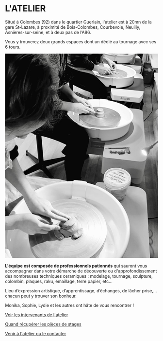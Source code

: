 <!--reste à rajouter des photos-->

# L'ATELIER  
Situé à Colombes (92) dans le quartier Guerlain, l'atelier est à 20mn de la gare St-Lazare, à proximité de Bois-Colombes, Courbevoie, Neuilly, Asnières-sur-seine, et à deux pas de l’A86.  

Vous y trouverez deux grands espaces dont un dédié au tournage avec ses 6 tours.  

<img src="/images/atelier-tournage_fans-de-terre_colombes.jpeg" class="image-stage">

**L'équipe est composée de professionnels pationnés** qui sauront vous accompagner dans votre démarche de découverte ou d'approfondissement des nombreuses techniques ceramiques : modelage, tournage, sculpture, colombin, plaques, raku, émaillage, terre papier, etc...  

Lieu d’expression artistique, d’apprentissage, d’échanges, de lâcher prise,… chacun peut y trouver son bonheur.  


Monika, Sophie, Lydie et les autres ont hâte de vous rencontrer !   



[Voir les intervenants de l'atelier](intervenants_fansdeterre)  

[Quand récupérer les pièces de stages](recuperation_pieces) 


[Venir à l'atelier ou le contacter](contact)
